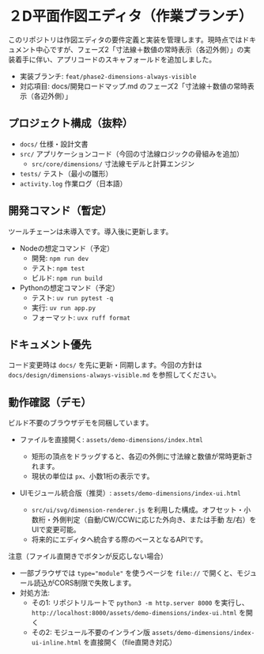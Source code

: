 # ２D平面作図エディタ（作業ブランチ）
 
 このリポジトリは作図エディタの要件定義と実装を管理します。現時点ではドキュメント中心ですが、フェーズ2「寸法線＋数値の常時表示（各辺外側）」の実装着手に伴い、アプリコードのスキャフォールドを追加しました。
 
 - 実装ブランチ: `feat/phase2-dimensions-always-visible`
 - 対応項目: docs/開発ロードマップ.md のフェーズ2「寸法線＋数値の常時表示（各辺外側）」
 
 ## プロジェクト構成（抜粋）
 - `docs/` 仕様・設計文書
 - `src/` アプリケーションコード（今回の寸法線ロジックの骨組みを追加）
   - `src/core/dimensions/` 寸法線モデルと計算エンジン
 - `tests/` テスト（最小の雛形）
 - `activity.log` 作業ログ（日本語）
 
## 開発コマンド（暫定）
 ツールチェーンは未導入です。導入後に更新します。
 - Nodeの想定コマンド（予定）
   - 開発: `npm run dev`
   - テスト: `npm test`
   - ビルド: `npm run build`
 - Pythonの想定コマンド（予定）
   - テスト: `uv run pytest -q`
   - 実行: `uv run app.py`
   - フォーマット: `uvx ruff format`
 
## ドキュメント優先
コード変更時は `docs/` を先に更新・同期します。今回の方針は `docs/design/dimensions-always-visible.md` を参照してください。

## 動作確認（デモ）
ビルド不要のブラウザデモを同梱しています。

- ファイルを直接開く: `assets/demo-dimensions/index.html`
  - 矩形の頂点をドラッグすると、各辺の外側に寸法線と数値が常時更新されます。
  - 現状の単位は `px`、小数1桁の表示です。

- UIモジュール統合版（推奨）: `assets/demo-dimensions/index-ui.html`
  - `src/ui/svg/dimension-renderer.js` を利用した構成。オフセット・小数桁・外側判定（自動/CW/CCWに応じた外向き、または手動 左/右）をUIで変更可能。
  - 将来的にエディタへ統合する際のベースとなるAPIです。

注意（ファイル直開きでボタンが反応しない場合）
- 一部ブラウザでは `type="module"` を使うページを `file://` で開くと、モジュール読込がCORS制限で失敗します。
- 対処方法:
  - その1: リポジトリルートで `python3 -m http.server 8000` を実行し、`http://localhost:8000/assets/demo-dimensions/index-ui.html` を開く
  - その2: モジュール不要のインライン版 `assets/demo-dimensions/index-ui-inline.html` を直接開く（file直開き対応）

